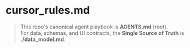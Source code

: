# cursor_rules.md
> This repo's canonical agent playbook is **AGENTS.md** (root).  
> For data, schemas, and UI contracts, the **Single Source of Truth** is **./data_model.md**.
